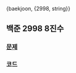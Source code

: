 {baekjoon, {2998, string}}

## 백준 2998 8진수

### [문제](https://www.acmicpc.net/problem/2998)
 
### 코드

